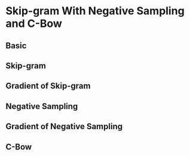 # Skip-gram With Negative Sampling and C-Bow

## Basic

## Skip-gram

## Gradient of Skip-gram

## Negative Sampling

## Gradient of Negative Sampling

## C-Bow
